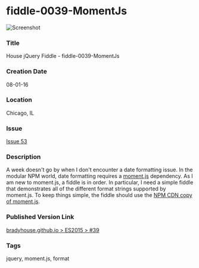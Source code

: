 fiddle-0039-MomentJs
======

![Screenshot](screenshot.png)


### Title

House jQuery Fiddle - fiddle-0039-MomentJs


### Creation Date

08-01-16


### Location

Chicago, IL


### Issue

[Issue 53](https://github.com/bradyhouse/house/issues/53)


### Description

A week doesn't go by when I don't encounter a date formatting issue.  In the modular NPM world, date formatting
requires a [moment.js](http://momentjs.com/) dependency.  As I am new to moment.js, a fiddle is in order.
In particular, I need a simple fiddle that demonstrates all of the different format strings supported by moment.js.
To keep things simple, the fiddle should use the [NPM CDN copy of moment.js](https://unpkg.com/moment@2.14.1/).


### Published Version Link

[bradyhouse.github.io > ES2015 > #39](http://bradyhouse.github.io/jquery/fiddle-0039-MomentJs/index.html)


### Tags

jquery, moment.js, format
